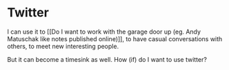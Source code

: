 # Twitter
I can use it to [[Do I want to work with the garage door up (eg. Andy Matuschak like notes published online)]], to have casual conversations with others, to meet new interesting people.

But it can become a timesink as well. How (if) do I want to use twitter?

<!-- #p1 -->

<!-- {BearID:97454E95-0420-4FF5-A28D-BB65013143FE-29923-00003D9E5CC5249E} -->
